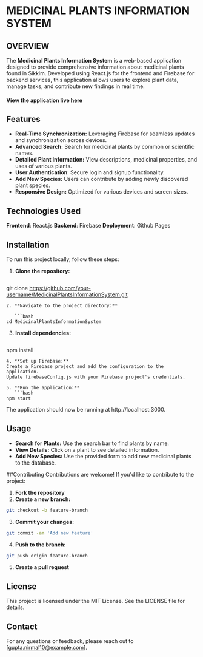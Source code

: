 
# **MEDICINAL PLANTS INFORMATION SYSTEM**
## OVERVIEW
The **Medicinal Plants Information System** is a web-based application designed to provide comprehensive information about medicinal plants found in Sikkim. Developed using React.js for the frontend and Firebase for backend services, this application allows users to explore plant data, manage tasks, and contribute new findings in real time.

#### View the application live [here](https://aashu-007.github.io/MedicinalPlantsInformationSystem/) 

## Features
- **Real-Time Synchronization:** Leveraging Firebase for seamless updates and synchronization across devices.
- **Advanced Search:** Search for medicinal plants by common or scientific names.
- **Detailed Plant Information:** View descriptions, medicinal properties, and uses of various plants.
- **User Authentication**: Secure login and signup functionality.
- **Add New Species:** Users can contribute by adding newly discovered plant species.
- **Responsive Design:** Optimized for various devices and screen sizes.

##  Technologies Used
 **Frontend**: React.js
 **Backend**: Firebase
**Deployment**: Github Pages

## Installation

To run this project locally, follow these steps:

1. **Clone the repository:**

   ```bash
git clone https://github.com/your-username/MedicinalPlantsInformationSystem.git
```
2. **Navigate to the project directory:**

   ```bash
cd MedicinalPlantsInformationSystem
```
3. **Install dependencies:**

   ```bash
npm install
```
4. **Set up Firebase:**
Create a Firebase project and add the configuration to the application.
Update firebaseConfig.js with your Firebase project's credentials.

5. **Run the application:**
   ```bash
npm start
```
The application should now be running at http://localhost:3000.

## Usage
- **Search for Plants:** Use the search bar to find plants by name.
- **View Details:** Click on a plant to see detailed information.
- **Add New Species:** Use the provided form to add new medicinal plants to the database.

##Contributing
Contributions are welcome! If you'd like to contribute to the project:

1. **Fork the repository**
2. **Create a new branch:**
 ```bash
git checkout -b feature-branch
```
3. **Commit your changes:**
```bash
git commit -am 'Add new feature'
```
4. **Push to the branch:**
```bash
git push origin feature-branch
```
5. **Create a pull request**

## License
This project is licensed under the MIT License. See the LICENSE file for details.

## Contact
For any questions or feedback, please reach out to [gupta.nirmal10@example.com].
